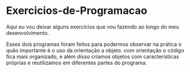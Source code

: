 # Exercicios-de-Programacao
Aqui eu vou deixar alguns exercícios que vou fazendo ao longo do meu desenvolvimento.

Esses dois programas foram feitos para podermos observar na prática o quão importante é o uso da orientação a objeto.
com orientação o código fica mais organizado, e além disso criamos objetos com características
próprias e reutilizamos em diferentes partes do programa.
